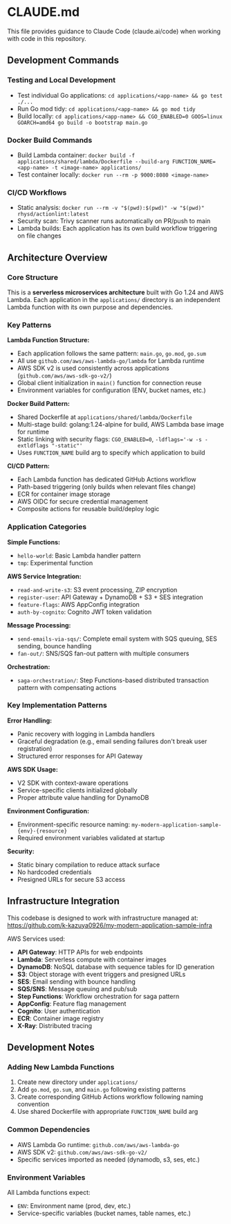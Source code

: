 # CLAUDE.md

This file provides guidance to Claude Code (claude.ai/code) when working with code in this repository.

## Development Commands

### Testing and Local Development
- Test individual Go applications: `cd applications/<app-name> && go test ./...`
- Run Go mod tidy: `cd applications/<app-name> && go mod tidy`
- Build locally: `cd applications/<app-name> && CGO_ENABLED=0 GOOS=linux GOARCH=amd64 go build -o bootstrap main.go`

### Docker Build Commands
- Build Lambda container: `docker build -f applications/shared/lambda/Dockerfile --build-arg FUNCTION_NAME=<app-name> -t <image-name> applications/`
- Test container locally: `docker run --rm -p 9000:8080 <image-name>`

### CI/CD Workflows
- Static analysis: `docker run --rm -v "$(pwd):$(pwd)" -w "$(pwd)" rhysd/actionlint:latest`
- Security scan: Trivy scanner runs automatically on PR/push to main
- Lambda builds: Each application has its own build workflow triggering on file changes

## Architecture Overview

### Core Structure
This is a **serverless microservices architecture** built with Go 1.24 and AWS Lambda. Each application in the `applications/` directory is an independent Lambda function with its own purpose and dependencies.

### Key Patterns

**Lambda Function Structure:**
- Each application follows the same pattern: `main.go`, `go.mod`, `go.sum`
- All use `github.com/aws/aws-lambda-go/lambda` for Lambda runtime
- AWS SDK v2 is used consistently across applications (`github.com/aws/aws-sdk-go-v2/`)
- Global client initialization in `main()` function for connection reuse
- Environment variables for configuration (ENV, bucket names, etc.)

**Docker Build Pattern:**
- Shared Dockerfile at `applications/shared/lambda/Dockerfile`
- Multi-stage build: golang:1.24-alpine for build, AWS Lambda base image for runtime
- Static linking with security flags: `CGO_ENABLED=0`, `-ldflags='-w -s -extldflags "-static"'`
- Uses `FUNCTION_NAME` build arg to specify which application to build

**CI/CD Pattern:**
- Each Lambda function has dedicated GitHub Actions workflow
- Path-based triggering (only builds when relevant files change)
- ECR for container image storage
- AWS OIDC for secure credential management
- Composite actions for reusable build/deploy logic

### Application Categories

**Simple Functions:**
- `hello-world`: Basic Lambda handler pattern
- `tmp`: Experimental function

**AWS Service Integration:**
- `read-and-write-s3`: S3 event processing, ZIP encryption
- `register-user`: API Gateway + DynamoDB + S3 + SES integration
- `feature-flags`: AWS AppConfig integration
- `auth-by-cognito`: Cognito JWT token validation

**Message Processing:**
- `send-emails-via-sqs/`: Complete email system with SQS queuing, SES sending, bounce handling
- `fan-out/`: SNS/SQS fan-out pattern with multiple consumers

**Orchestration:**
- `saga-orchestration/`: Step Functions-based distributed transaction pattern with compensating actions

### Key Implementation Patterns

**Error Handling:**
- Panic recovery with logging in Lambda handlers
- Graceful degradation (e.g., email sending failures don't break user registration)
- Structured error responses for API Gateway

**AWS SDK Usage:**
- V2 SDK with context-aware operations
- Service-specific clients initialized globally
- Proper attribute value handling for DynamoDB

**Environment Configuration:**
- Environment-specific resource naming: `my-modern-application-sample-{env}-{resource}`
- Required environment variables validated at startup

**Security:**
- Static binary compilation to reduce attack surface
- No hardcoded credentials
- Presigned URLs for secure S3 access

## Infrastructure Integration

This codebase is designed to work with infrastructure managed at: https://github.com/k-kazuya0926/my-modern-application-sample-infra

AWS Services used:
- **API Gateway**: HTTP APIs for web endpoints
- **Lambda**: Serverless compute with container images
- **DynamoDB**: NoSQL database with sequence tables for ID generation
- **S3**: Object storage with event triggers and presigned URLs
- **SES**: Email sending with bounce handling
- **SQS/SNS**: Message queuing and pub/sub
- **Step Functions**: Workflow orchestration for saga pattern
- **AppConfig**: Feature flag management
- **Cognito**: User authentication
- **ECR**: Container image registry
- **X-Ray**: Distributed tracing

## Development Notes

### Adding New Lambda Functions
1. Create new directory under `applications/`
2. Add `go.mod`, `go.sum`, and `main.go` following existing patterns
3. Create corresponding GitHub Actions workflow following naming convention
4. Use shared Dockerfile with appropriate `FUNCTION_NAME` build arg

### Common Dependencies
- AWS Lambda Go runtime: `github.com/aws/aws-lambda-go`
- AWS SDK v2: `github.com/aws/aws-sdk-go-v2/`
- Specific services imported as needed (dynamodb, s3, ses, etc.)

### Environment Variables
All Lambda functions expect:
- `ENV`: Environment name (prod, dev, etc.)
- Service-specific variables (bucket names, table names, etc.)